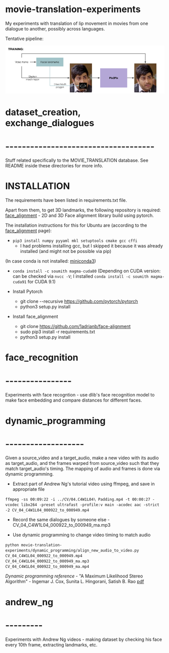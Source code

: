# movie-translation-experiments

My experiments with translation of lip movement in movies from one dialogue to another, possibly across languages.

Tentative pipeline:

![alt text](Movie_Translation.png "IMAGE NOT FOUND")


# dataset_creation, exchange_dialogues
# ------------------------------------

Stuff related specifically to the MOVIE_TRANSLATION database. See README inside these directories for more info.

# INSTALLATION

The requirements have been listed in requirements.txt file.

Apart from them, to get 3D landmarks, the following repository is required: [face_alignment](https://github.com/1adrianb/face-alignment) - 2D and 3D Face alignment library build using pytorch.

The installation instructions for this for Ubuntu are (according to the [face_alignment](https://github.com/1adrianb/face-alignment) page):

- ```pip3 install numpy pyyaml mkl setuptools cmake gcc cffi```
    - I had problems installing gcc, but I skipped it because it was already installed (and might not be possible via pip)

(In case conda is not installed: [miniconda3](https://conda.io/miniconda.html))

- ```conda install -c soumith magma-cuda80``` (Depending on CUDA version: can be checked via ```nvcc -V```; I installed ```conda install -c soumith magma-cuda91``` for CUDA 9.1)

- Install Pytorch
    - git clone --recursive https://github.com/pytorch/pytorch
    - python3 setup.py install

- Install face_alignment
    - git clone https://github.com/1adrianb/face-alignment
    - sudo pip3 install -r requirements.txt
    - python3 setup.py install

# face_recognition
# ----------------

Experiments with face recogntion - use dlib's face recognition model to make face embedding and compare distances for different faces.

# dynamic_programming
# -------------------

Given a source_video and a target_audio, make a new video with its audio as target_audio, and the frames warped from source_video such that they match target_audio's timing. The mapping of audio and frames is done via dynamic programming.

- Extract part of Andrew Ng's tutorial video using ffmpeg, and save in appropriate file

```ffmpeg -ss 00:09:22 -i ../CV/04.C4W1L04\ Padding.mp4 -t 00:00:27 -vcodec libx264 -preset ultrafast -profile:v main -acodec aac -strict -2 CV_04_C4W1L04_000922_to_000949.mp4```

- Record the same dialogues by someone else - CV_04_C4W1L04_000922_to_000949_ma.mp3

- Use dynamic programming to change video timing to match audio

```python movie-translation-experiments/dynamic_programming/align_new_audio_to_video.py CV_04_C4W1L04_000922_to_000949.mp4 CV_04_C4W1L04_000922_to_000949_ma.mp3 CV_04_C4W1L04_000922_to_000949_ma.mp4```

_Dynamic programming reference_ - "A Maximum Likelihood Stereo Algorithm" - Ingemar J. Cox, Sunita L. Hingorani, Satish B. Rao [pdf](https://pdfs.semanticscholar.org/b232/e3426e0014389ea05132ea8d08789dcc0566.pdf)

# andrew_ng
# ---------

Experiments with Andrew Ng videos - making dataset by checking his face every 10th frame, extracting landmarks, etc.

